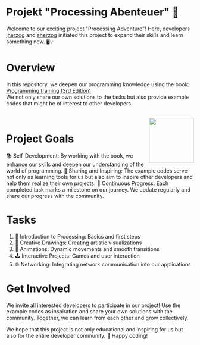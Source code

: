 # Projekt "Processing Abenteuer" 🚀
Welcome to our exciting project "Processing Adventure"! Here, developers <a href="https://github.com/Tachiguro" alt="jherzog" />jherzog</a> and <a href="https://github.com/Jocker2410" alt="aherzog" />aherzog</a> initiated this project to expand their skills and learn something new. 🖥️💡

# Overview #
In this repository, we deepen our programming knowledge using the book:
<a href="https://processing.org/books" target="blank" alt="Programming training (3rd Edition)">Programming training (3rd Edition)</a>
<br>We not only share our own solutions to the tasks but also provide example codes that might be of interest to other developers.

<br><a href="https://processing.org/books" target="blank"><img align="right" src="https://files.hanser.de/Files/Article/ARTK_CT0_9783446477667_0001.jpg" height="120" /></a>


# Project Goals #
📚 Self-Development: By working with the book, we enhance our skills and deepen our understanding of the world of programming.
🤝 Sharing and Inspiring: The example codes serve not only as learning tools for us but also aim to inspire other developers and help them realize their own projects.
🚀 Continuous Progress: Each completed task marks a milestone on our journey. We update regularly and share our progress with the community.
# Tasks #
1.	🚥 Introduction to Processing: Basics and first steps
2.	🎨 Creative Drawings: Creating artistic visualizations
3.	🔄 Animations: Dynamic movements and smooth transitions
4.	🕹️ Interactive Projects: Games and user interaction
5.	🌐 Networking: Integrating network communication into our applications

# Get Involved #
We invite all interested developers to participate in our project! Use the example codes as inspiration and share your own solutions with the community. Together, we can learn from each other and grow collectively.

We hope that this project is not only educational and inspiring for us but also for the entire developer community. 🌟 Happy coding!